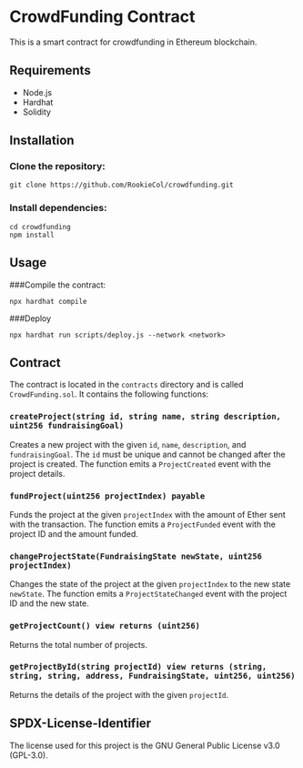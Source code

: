 # CrowdFunding Contract

This is a smart contract for crowdfunding in Ethereum blockchain.

## Requirements

* Node.js
* Hardhat
* Solidity

## Installation
### Clone the repository:
```console
git clone https://github.com/RookieCol/crowdfunding.git
```


### Install dependencies:
 ```console
 cd crowdfunding
npm install
 ```
## Usage

###Compile the contract:
```console
npx hardhat compile
```
###Deploy
```
npx hardhat run scripts/deploy.js --network <network>
```

## Contract

The contract is located in the `contracts` directory and is called `CrowdFunding.sol`. It contains the following functions:

### `createProject(string id, string name, string description, uint256 fundraisingGoal)`

Creates a new project with the given `id`, `name`, `description`, and `fundraisingGoal`. The `id` must be unique and cannot be changed after the project is created. The function emits a `ProjectCreated` event with the project details.

### `fundProject(uint256 projectIndex) payable`

Funds the project at the given `projectIndex` with the amount of Ether sent with the transaction. The function emits a `ProjectFunded` event with the project ID and the amount funded.

### `changeProjectState(FundraisingState newState, uint256 projectIndex)`

Changes the state of the project at the given `projectIndex` to the new state `newState`. The function emits a `ProjectStateChanged` event with the project ID and the new state.

### `getProjectCount() view returns (uint256)`

Returns the total number of projects.

### `getProjectById(string projectId) view returns (string, string, string, address, FundraisingState, uint256, uint256)`

Returns the details of the project with the given `projectId`.

## SPDX-License-Identifier

The license used for this project is the GNU General Public License v3.0 (GPL-3.0). 



